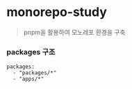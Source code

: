 # monorepo-study
> pnpm을 활용하여 모노레포 환경을 구축

### packages 구조
```
packages:
  - "packages/*"
  - "apps/*"
```
